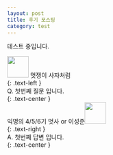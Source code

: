 ```yaml
---
layout: post
title: 후기 포스팅
category: test
---
```


테스트 중입니다. 

<div>
  <img src="{{ site.avatar }}" width="50" height="50" />  
  멋쟁이 사자처럼
</div>{: .text-left }   
<br>
<div>
    Q. 첫번째 질문 입니다. 
</div>{: .text-center }  
<br>
<div>
  익명의 4/5/6기 멋사 or 이성준<img src="http://mblogthumb2.phinf.naver.net/20150427_261/ninevincent_1430122791768m7oO1_JPEG/kakao_1.jpg?type=w2" width="50" height="50" />
</div>{: .text-right }  
<br>
<div>
    A. 첫번째 답변 입니다.  
</div>{: .text-center }  
 
<style>
img.alignleft{float:left} 
img.alignright{float:right} 
img.aligncenter{display:block;margin:0 auto}
  
.text-left{text-align:left}
.text-center{text-align:center}
.text-right{text-align:right}
</style>
